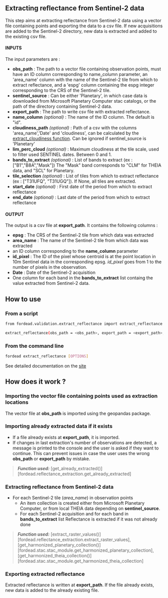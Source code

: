 ## Extracting reflectance from Sentinel-2 data

This step aims at extracting reflectance from Sentinel-2 data using a vector file containing points and exporting the data to a csv file. 
If new acquisitions are added to the Sentinel-2 directory, new data is extracted and added to the existing csv file.

#### INPUTS

The input parameters are :

- **obs_path** : The path to a vector file containing observation points, must have an ID column corresponding to name_column parameter, an 'area_name' column with the name of the Sentinel-2 tile from which to extract reflectance, and a 'espg' column containing the espg integer corresponding to the CRS of the Sentinel-2 tile.
- **sentinel_source** :  Can be either 'Planetary', in which case data is downloaded from Microsoft Planetary Computer stac catalogs, or the path of the directory containing Sentinel-2 data.
- **export_path** : The path to write csv file with extracted reflectance.
- **name_column** *(optional)* : The name of the ID column. The default is "id".
- **cloudiness_path** *(optional)* : Path of a csv with the columns 'area_name','Date' and 'cloudiness', can be calculated by the [extract_cloudiness function](https://fordead.gitlab.io/fordead_package/docs/Tutorials/Validation/03_extract_cloudiness/). Can be ignored if sentinel_source is 'Planetary'
- **lim_perc_cloud**  *(optional)* : Maximum cloudiness at the tile scale, used to filter used SENTINEL dates. Between 0 and 1.
- **bands_to_extract** *(optional)* : List of bands to extract (ex : ["B1","B8A","Mask"]) The "Mask" band corresponds to "CLM" for THEIA data, and "SCL" for Planetary.
- **tile_selection** *(optional)* : List of tiles from which to extract reflectance (ex : ["T31UFQ", "T31UGQ"]). If None, all tiles are extracted.
- **start_date** *(optional)* : First date of the period from which to extract reflectance
- **end_date** *(optional)* : Last date of the period from which to extract reflectance

#### OUTPUT

The output is a csv file at **export_path**. 
It contains the following columns :
- **epsg** : The CRS of the Sentinel-2 tile from which data was extracted
- **area_name** : The name of the Sentinel-2 tile from which data was extracted
- an ID column corresponding to the **name_column** parameter
- **id_pixel** : The ID of the pixel whose centroid is at the point location in 10m Sentinel data in the corresponding epsg. *id_pixel* goes from 1 to the number of pixels in the observation.
- **Date** : Date of the Sentinel-2 acquisition
- One column for each band in the **bands_to_extract** list containg the value extracted from Sentinel-2 data.

## How to use
### From a script

```bash
from fordead.validation.extract_reflectance import extract_reflectance

extract_reflectance(obs_path = <obs_path>, export_path = <export_path>, name_column = <name_column>)

```

### From the command line

```bash
fordead extract_reflectance [OPTIONS]
```

See detailed documentation on the [site](https://fordead.gitlab.io/fordead_package/docs/cli/#fordead-extract_reflectance)

## How does it work ?

### Importing the vector file containing points used as extraction locations
The vector file at **obs_path** is imported using the geopandas package.

### Importing already extracted data if it exists
- If a file already exists at **export_path**, it is imported.
- If changes in last extraction's number of observations are detected, a message is printed to the console and the user is asked if they want to continue. This can prevent issues in case the user uses the wrong **obs_path** or **export_path** by mistake.
> **_Function used:_** [get_already_extracted()][fordead.reflectance_extraction.get_already_extracted]

### Extracting reflectance from Sentinel-2 data
- For each Sentinel-2 tile (*area_name*) in observation points
	- An item collection is created either from Microsoft Planetary Computer, or from local THEIA data depending on **sentinel_source**.
	-  For each Sentinel-2 acquisition and for each band in **bands_to_extract** list
		 Reflectance is extracted if it was not already done
> **_Function used:_** [extract_raster_values()][fordead.reflectance_extraction.extract_raster_values], [get_harmonized_planetary_collection()][fordead.stac.stac_module.get_harmonized_planetary_collection], [get_harmonized_theia_collection()][fordead.stac.stac_module.get_harmonized_theia_collection]

### Exporting extracted reflectance
Extracted reflectance is written at **export_path**. 
If the file already exists, new data is added to the already existing file.
